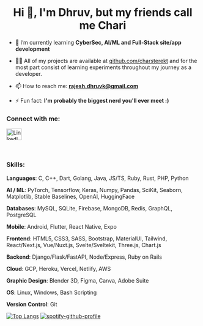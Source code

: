 <h1 align="center">Hi 👋, I'm Dhruv, but my friends call me Chari</h1>

- 🌱 I’m currently learning **CyberSec, AI/ML and Full-Stack site/app development**

- 👨‍💻 All of my projects are available at [github.com/charsterekt](github.com/charsterekt) and for the most part consist of learning experiments throughout my journey as a developer.

- 📫 How to reach me: **rajesh.dhruvk@gmail.com**

- ⚡ Fun fact: **I'm probably the biggest nerd you'll ever meet :)**

<h3 align="left">Connect with me:</h3>
<p align="left">
<a href="https://www.linkedin.com/in/dhruv-krishnamachari/" target="blank"><img align="center" src="https://raw.githubusercontent.com/rahuldkjain/github-profile-readme-generator/master/src/images/icons/Social/linked-in-alt.svg" alt="LinkedIn" height="30" width="40" /></a>
</p>
<br>

<div>
  <h3>Skills:</h3>
  <p><strong>Languages</strong>: C, C++, Dart, Golang, Java, JS/TS, Ruby, Rust, PHP, Python</p>
<p><strong>AI / ML</strong>: PyTorch, Tensorflow, Keras, Numpy, Pandas, SciKit, Seaborn, Matplotlib, Stable Baselines, OpenAI, HuggingFace</p>
<p><strong>Databases</strong>: MySQL, SQLite, Firebase, MongoDB, Redis, GraphQL, PostgreSQL</p>
<p><strong>Mobile</strong>: Android, Flutter, React Native, Expo</p>
<p><strong>Frontend</strong>: HTML5, CSS3, SASS, Bootstrap, MaterialUI, Tailwind, React/Next.js, Vue/Nuxt.js, Svelte/Sveltekit, Three.js, Chart.js</p>
<p><strong>Backend</strong>: Django/Flask/FastAPI, Node/Express, Ruby on Rails</p>
<p><strong>Cloud</strong>: GCP, Heroku, Vercel, Netlify, AWS</p>
<p><strong>Graphic Design</strong>: Blender 3D, Figma, Canva, Adobe Suite</p>
<p><strong>OS</strong>: Linux, Windows, Bash Scripting</p>
<p><strong>Version Control</strong>: Git</p>
</div>

[![Top Langs](https://github-readme-stats.vercel.app/api/top-langs/?username=charsterekt&hide=html,css,ejs&langs_count=5)](https://github.com/anuraghazra/github-readme-stats)
[![spotify-github-profile](https://spotify-github-profile.vercel.app/api/view?uid=fyoxg2b2uauodiaws95qkkl9c&cover_image=true&theme=default&bar_color=5872f3)](https://github.com/kittinan/spotify-github-profile)

